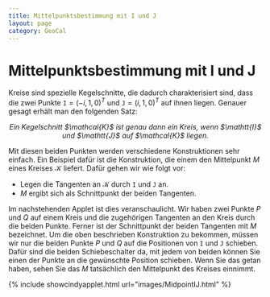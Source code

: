 ```yaml
---
title: Mittelpunktsbestimmung mit I und J
layout: page
category: GeoCal
---
```


# Mittelpunktsbestimmung mit I und J
Kreise sind spezielle Kegelschnitte, die dadurch charakterisiert sind, dass die zwei Punkte $\mathtt{I}=(-i,1,0)^T$ und $\mathtt{J}=(i,1,0)^T$ auf ihnen liegen. Genauer gesagt erhält man den folgenden Satz:
<div align="center">
<p><i>Ein Kegelschnitt $\mathcal{K}$ ist genau dann ein Kreis, wenn $\mathtt{I}$ und $\mathtt{J}$ auf $\mathcal{K}$ liegen.</i></p>
</div>

Mit diesen beiden Punkten werden verschiedene Konstruktionen sehr einfach. Ein Beispiel dafür ist die Konstruktion, die einem den Mittelpunkt $M$ eines Kreises $\mathcal{K}$ liefert. Dafür gehen wir wie folgt vor:
   * Legen die Tangenten an $\mathcal{K}$ durch $\mathtt{I}$ und $\mathtt{J}$ an.
   * $M$ ergibt sich als Schnittpunkt der beiden Tangenten.

Im nachstehenden Applet ist dies veranschaulicht. Wir haben zwei Punkte $P$ und $Q$ auf einem Kreis und die zugehörigen Tangenten an den Kreis durch die beiden Punkte. Ferner ist der Schnittpunkt der beiden Tangenten mit $M$ bezeichnet. Um die oben beschrieben Konstruktion zu bekommen, müssen wir nur die beiden Punkte $P$ und $Q$ auf die Positionen von $\mathtt{I}$ und $\mathtt{J}$ schieben. Dafür sind die beiden Schiebeschalter da, mit jedem von beiden können Sie einen der Punkte an die gewünschte Position schieben. Wenn Sie das getan haben, sehen Sie das $M$ tatsächlich den Mittelpunkt des Kreises einnimmt.


{% include showcindyapplet.html url="images/MidpointIJ.html" %}

